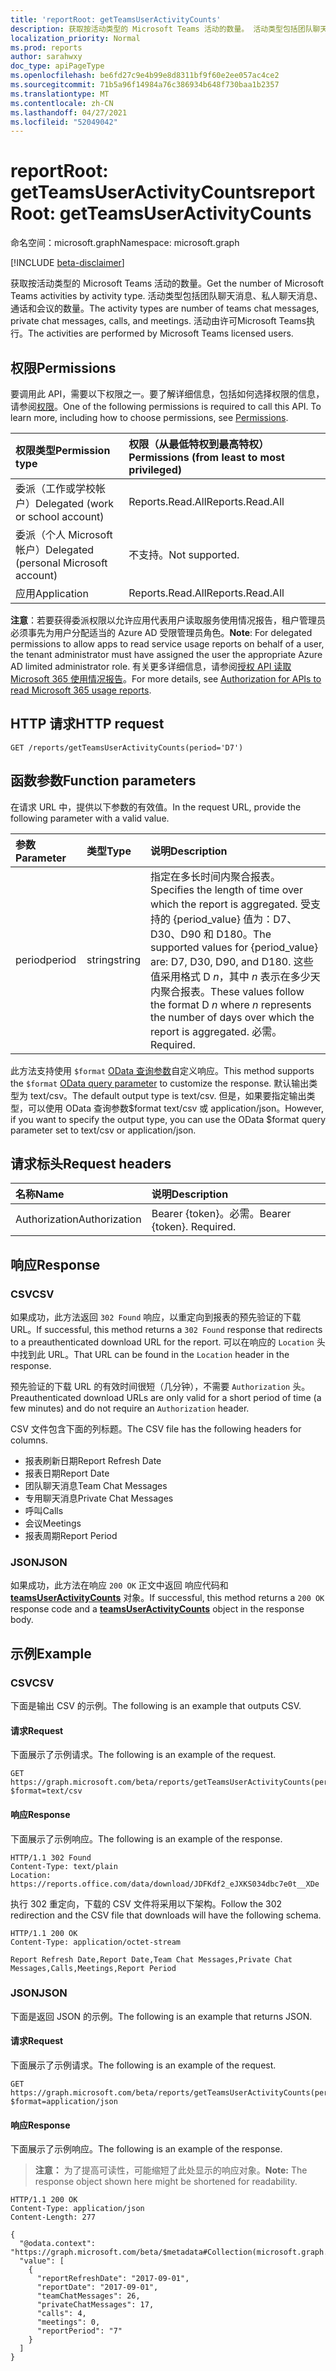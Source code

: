 ```yaml
---
title: 'reportRoot: getTeamsUserActivityCounts'
description: 获取按活动类型的 Microsoft Teams 活动的数量。 活动类型包括团队聊天消息、私人聊天消息、通话和会议的数量。 活动由许可Microsoft Teams执行。
localization_priority: Normal
ms.prod: reports
author: sarahwxy
doc_type: apiPageType
ms.openlocfilehash: be6fd27c9e4b99e8d8311bf9f60e2ee057ac4ce2
ms.sourcegitcommit: 71b5a96f14984a76c386934b648f730baa1b2357
ms.translationtype: MT
ms.contentlocale: zh-CN
ms.lasthandoff: 04/27/2021
ms.locfileid: "52049042"
---
```

# <a name="reportroot-getteamsuseractivitycounts"></a><span data-ttu-id="e6785-105">reportRoot: getTeamsUserActivityCounts</span><span class="sxs-lookup"><span data-stu-id="e6785-105">reportRoot: getTeamsUserActivityCounts</span></span>

<span data-ttu-id="e6785-106">命名空间：microsoft.graph</span><span class="sxs-lookup"><span data-stu-id="e6785-106">Namespace: microsoft.graph</span></span>

[!INCLUDE [beta-disclaimer](../../includes/beta-disclaimer.md)]

<span data-ttu-id="e6785-107">获取按活动类型的 Microsoft Teams 活动的数量。</span><span class="sxs-lookup"><span data-stu-id="e6785-107">Get the number of Microsoft Teams activities by activity type.</span></span> <span data-ttu-id="e6785-108">活动类型包括团队聊天消息、私人聊天消息、通话和会议的数量。</span><span class="sxs-lookup"><span data-stu-id="e6785-108">The activity types are number of teams chat messages, private chat messages, calls, and meetings.</span></span> <span data-ttu-id="e6785-109">活动由许可Microsoft Teams执行。</span><span class="sxs-lookup"><span data-stu-id="e6785-109">The activities are performed by Microsoft Teams licensed users.</span></span>

## <a name="permissions"></a><span data-ttu-id="e6785-110">权限</span><span class="sxs-lookup"><span data-stu-id="e6785-110">Permissions</span></span>

<span data-ttu-id="e6785-p103">要调用此 API，需要以下权限之一。要了解详细信息，包括如何选择权限的信息，请参阅[权限](/graph/permissions-reference)。</span><span class="sxs-lookup"><span data-stu-id="e6785-p103">One of the following permissions is required to call this API. To learn more, including how to choose permissions, see [Permissions](/graph/permissions-reference).</span></span>

| <span data-ttu-id="e6785-113">权限类型</span><span class="sxs-lookup"><span data-stu-id="e6785-113">Permission type</span></span>                        | <span data-ttu-id="e6785-114">权限（从最低特权到最高特权）</span><span class="sxs-lookup"><span data-stu-id="e6785-114">Permissions (from least to most privileged)</span></span> |
| :------------------------------------- | :--------------------------------------- |
| <span data-ttu-id="e6785-115">委派（工作或学校帐户）</span><span class="sxs-lookup"><span data-stu-id="e6785-115">Delegated (work or school account)</span></span>     | <span data-ttu-id="e6785-116">Reports.Read.All</span><span class="sxs-lookup"><span data-stu-id="e6785-116">Reports.Read.All</span></span>                         |
| <span data-ttu-id="e6785-117">委派（个人 Microsoft 帐户）</span><span class="sxs-lookup"><span data-stu-id="e6785-117">Delegated (personal Microsoft account)</span></span> | <span data-ttu-id="e6785-118">不支持。</span><span class="sxs-lookup"><span data-stu-id="e6785-118">Not supported.</span></span>                           |
| <span data-ttu-id="e6785-119">应用</span><span class="sxs-lookup"><span data-stu-id="e6785-119">Application</span></span>                            | <span data-ttu-id="e6785-120">Reports.Read.All</span><span class="sxs-lookup"><span data-stu-id="e6785-120">Reports.Read.All</span></span>                         |

<span data-ttu-id="e6785-121">**注意**：若要获得委派权限以允许应用代表用户读取服务使用情况报告，租户管理员必须事先为用户分配适当的 Azure AD 受限管理员角色。</span><span class="sxs-lookup"><span data-stu-id="e6785-121">**Note**: For delegated permissions to allow apps to read service usage reports on behalf of a user, the tenant administrator must have assigned the user the appropriate Azure AD limited administrator role.</span></span> <span data-ttu-id="e6785-122">有关更多详细信息，请参阅[授权 API 读取 Microsoft 365 使用情况报告](/graph/reportroot-authorization)。</span><span class="sxs-lookup"><span data-stu-id="e6785-122">For more details, see [Authorization for APIs to read Microsoft 365 usage reports](/graph/reportroot-authorization).</span></span>

## <a name="http-request"></a><span data-ttu-id="e6785-123">HTTP 请求</span><span class="sxs-lookup"><span data-stu-id="e6785-123">HTTP request</span></span>

<!-- { "blockType": "ignored" } -->

```http
GET /reports/getTeamsUserActivityCounts(period='D7')
```

## <a name="function-parameters"></a><span data-ttu-id="e6785-124">函数参数</span><span class="sxs-lookup"><span data-stu-id="e6785-124">Function parameters</span></span>

<span data-ttu-id="e6785-125">在请求 URL 中，提供以下参数的有效值。</span><span class="sxs-lookup"><span data-stu-id="e6785-125">In the request URL, provide the following parameter with a valid value.</span></span>

| <span data-ttu-id="e6785-126">参数</span><span class="sxs-lookup"><span data-stu-id="e6785-126">Parameter</span></span> | <span data-ttu-id="e6785-127">类型</span><span class="sxs-lookup"><span data-stu-id="e6785-127">Type</span></span>   | <span data-ttu-id="e6785-128">说明</span><span class="sxs-lookup"><span data-stu-id="e6785-128">Description</span></span>                              |
| :-------- | :----- | :--------------------------------------- |
| <span data-ttu-id="e6785-129">period</span><span class="sxs-lookup"><span data-stu-id="e6785-129">period</span></span>    | <span data-ttu-id="e6785-130">string</span><span class="sxs-lookup"><span data-stu-id="e6785-130">string</span></span> | <span data-ttu-id="e6785-131">指定在多长时间内聚合报表。</span><span class="sxs-lookup"><span data-stu-id="e6785-131">Specifies the length of time over which the report is aggregated.</span></span> <span data-ttu-id="e6785-132">受支持的 {period_value} 值为：D7、D30、D90 和 D180。</span><span class="sxs-lookup"><span data-stu-id="e6785-132">The supported values for {period_value} are: D7, D30, D90, and D180.</span></span> <span data-ttu-id="e6785-133">这些值采用格式 D *n*，其中 *n* 表示在多少天内聚合报表。</span><span class="sxs-lookup"><span data-stu-id="e6785-133">These values follow the format D *n* where *n* represents the number of days over which the report is aggregated.</span></span> <span data-ttu-id="e6785-134">必需。</span><span class="sxs-lookup"><span data-stu-id="e6785-134">Required.</span></span> |

<span data-ttu-id="e6785-135">此方法支持使用 `$format` [OData 查询参数](/graph/query-parameters)自定义响应。</span><span class="sxs-lookup"><span data-stu-id="e6785-135">This method supports the `$format` [OData query parameter](/graph/query-parameters) to customize the response.</span></span> <span data-ttu-id="e6785-136">默认输出类型为 text/csv。</span><span class="sxs-lookup"><span data-stu-id="e6785-136">The default output type is text/csv.</span></span> <span data-ttu-id="e6785-137">但是，如果要指定输出类型，可以使用 OData 查询参数$format text/csv 或 application/json。</span><span class="sxs-lookup"><span data-stu-id="e6785-137">However, if you want to specify the output type, you can use the OData $format query parameter set to text/csv or application/json.</span></span>

## <a name="request-headers"></a><span data-ttu-id="e6785-138">请求标头</span><span class="sxs-lookup"><span data-stu-id="e6785-138">Request headers</span></span>

| <span data-ttu-id="e6785-139">名称</span><span class="sxs-lookup"><span data-stu-id="e6785-139">Name</span></span>          | <span data-ttu-id="e6785-140">说明</span><span class="sxs-lookup"><span data-stu-id="e6785-140">Description</span></span>               |
| :------------ | :------------------------ |
| <span data-ttu-id="e6785-141">Authorization</span><span class="sxs-lookup"><span data-stu-id="e6785-141">Authorization</span></span> | <span data-ttu-id="e6785-p107">Bearer {token}。必需。</span><span class="sxs-lookup"><span data-stu-id="e6785-p107">Bearer {token}. Required.</span></span> |

## <a name="response"></a><span data-ttu-id="e6785-144">响应</span><span class="sxs-lookup"><span data-stu-id="e6785-144">Response</span></span>

### <a name="csv"></a><span data-ttu-id="e6785-145">CSV</span><span class="sxs-lookup"><span data-stu-id="e6785-145">CSV</span></span>

<span data-ttu-id="e6785-146">如果成功，此方法返回 `302 Found` 响应，以重定向到报表的预先验证的下载 URL。</span><span class="sxs-lookup"><span data-stu-id="e6785-146">If successful, this method returns a `302 Found` response that redirects to a preauthenticated download URL for the report.</span></span> <span data-ttu-id="e6785-147">可以在响应的 `Location` 头中找到此 URL。</span><span class="sxs-lookup"><span data-stu-id="e6785-147">That URL can be found in the `Location` header in the response.</span></span>

<span data-ttu-id="e6785-148">预先验证的下载 URL 的有效时间很短（几分钟），不需要 `Authorization` 头。</span><span class="sxs-lookup"><span data-stu-id="e6785-148">Preauthenticated download URLs are only valid for a short period of time (a few minutes) and do not require an `Authorization` header.</span></span>

<span data-ttu-id="e6785-149">CSV 文件包含下面的列标题。</span><span class="sxs-lookup"><span data-stu-id="e6785-149">The CSV file has the following headers for columns.</span></span>

- <span data-ttu-id="e6785-150">报表刷新日期</span><span class="sxs-lookup"><span data-stu-id="e6785-150">Report Refresh Date</span></span>
- <span data-ttu-id="e6785-151">报表日期</span><span class="sxs-lookup"><span data-stu-id="e6785-151">Report Date</span></span>
- <span data-ttu-id="e6785-152">团队聊天消息</span><span class="sxs-lookup"><span data-stu-id="e6785-152">Team Chat Messages</span></span>
- <span data-ttu-id="e6785-153">专用聊天消息</span><span class="sxs-lookup"><span data-stu-id="e6785-153">Private Chat Messages</span></span>
- <span data-ttu-id="e6785-154">呼叫</span><span class="sxs-lookup"><span data-stu-id="e6785-154">Calls</span></span>
- <span data-ttu-id="e6785-155">会议</span><span class="sxs-lookup"><span data-stu-id="e6785-155">Meetings</span></span>
- <span data-ttu-id="e6785-156">报表周期</span><span class="sxs-lookup"><span data-stu-id="e6785-156">Report Period</span></span>

### <a name="json"></a><span data-ttu-id="e6785-157">JSON</span><span class="sxs-lookup"><span data-stu-id="e6785-157">JSON</span></span>

<span data-ttu-id="e6785-158">如果成功，此方法在响应 `200 OK` 正文中返回 响应代码和 **[teamsUserActivityCounts](../resources/teamsuseractivitycounts.md)** 对象。</span><span class="sxs-lookup"><span data-stu-id="e6785-158">If successful, this method returns a `200 OK` response code and a **[teamsUserActivityCounts](../resources/teamsuseractivitycounts.md)** object in the response body.</span></span>

## <a name="example"></a><span data-ttu-id="e6785-159">示例</span><span class="sxs-lookup"><span data-stu-id="e6785-159">Example</span></span>

### <a name="csv"></a><span data-ttu-id="e6785-160">CSV</span><span class="sxs-lookup"><span data-stu-id="e6785-160">CSV</span></span>

<span data-ttu-id="e6785-161">下面是输出 CSV 的示例。</span><span class="sxs-lookup"><span data-stu-id="e6785-161">The following is an example that outputs CSV.</span></span>

#### <a name="request"></a><span data-ttu-id="e6785-162">请求</span><span class="sxs-lookup"><span data-stu-id="e6785-162">Request</span></span>

<span data-ttu-id="e6785-163">下面展示了示例请求。</span><span class="sxs-lookup"><span data-stu-id="e6785-163">The following is an example of the request.</span></span>


<!-- {
  "blockType": "ignored",
  "name": "reportroot_getteamsuseractivitycounts_csv"
}-->

```msgraph-interactive
GET https://graph.microsoft.com/beta/reports/getTeamsUserActivityCounts(period='D7')?$format=text/csv
```


#### <a name="response"></a><span data-ttu-id="e6785-164">响应</span><span class="sxs-lookup"><span data-stu-id="e6785-164">Response</span></span>

<span data-ttu-id="e6785-165">下面展示了示例响应。</span><span class="sxs-lookup"><span data-stu-id="e6785-165">The following is an example of the response.</span></span>

<!-- { "blockType": "ignored" } --> 

```http
HTTP/1.1 302 Found
Content-Type: text/plain
Location: https://reports.office.com/data/download/JDFKdf2_eJXKS034dbc7e0t__XDe
```
<span data-ttu-id="e6785-166">执行 302 重定向，下载的 CSV 文件将采用以下架构。</span><span class="sxs-lookup"><span data-stu-id="e6785-166">Follow the 302 redirection and the CSV file that downloads will have the following schema.</span></span>

<!-- {
  "blockType": "response",
  "truncated": true,
  "@odata.type": "stream"
} -->

```http
HTTP/1.1 200 OK
Content-Type: application/octet-stream

Report Refresh Date,Report Date,Team Chat Messages,Private Chat Messages,Calls,Meetings,Report Period
```

### <a name="json"></a><span data-ttu-id="e6785-167">JSON</span><span class="sxs-lookup"><span data-stu-id="e6785-167">JSON</span></span>

<span data-ttu-id="e6785-168">下面是返回 JSON 的示例。</span><span class="sxs-lookup"><span data-stu-id="e6785-168">The following is an example that returns JSON.</span></span>

#### <a name="request"></a><span data-ttu-id="e6785-169">请求</span><span class="sxs-lookup"><span data-stu-id="e6785-169">Request</span></span>

<span data-ttu-id="e6785-170">下面展示了示例请求。</span><span class="sxs-lookup"><span data-stu-id="e6785-170">The following is an example of the request.</span></span>


<!-- {
  "blockType": "ignored",
  "name": "reportroot_getteamsuseractivitycounts_json"
}-->

```msgraph-interactive
GET https://graph.microsoft.com/beta/reports/getTeamsUserActivityCounts(period='D7')?$format=application/json
```


#### <a name="response"></a><span data-ttu-id="e6785-171">响应</span><span class="sxs-lookup"><span data-stu-id="e6785-171">Response</span></span>

<span data-ttu-id="e6785-172">下面展示了示例响应。</span><span class="sxs-lookup"><span data-stu-id="e6785-172">The following is an example of the response.</span></span>

> <span data-ttu-id="e6785-173">**注意：** 为了提高可读性，可能缩短了此处显示的响应对象。</span><span class="sxs-lookup"><span data-stu-id="e6785-173">**Note:** The response object shown here might be shortened for readability.</span></span>

<!-- {
  "blockType": "response",
  "truncated": true,
  "@odata.type": "microsoft.graph.teamsUserActivityCounts"
} -->

```http
HTTP/1.1 200 OK
Content-Type: application/json
Content-Length: 277

{
  "@odata.context": "https://graph.microsoft.com/beta/$metadata#Collection(microsoft.graph.teamsUserActivityCounts)", 
  "value": [
    {
      "reportRefreshDate": "2017-09-01", 
      "reportDate": "2017-09-01", 
      "teamChatMessages": 26, 
      "privateChatMessages": 17, 
      "calls": 4, 
      "meetings": 0, 
      "reportPeriod": "7"
    }
  ]
}
```
<!-- uuid: 8fcb5dbc-d5aa-4681-8e31-b001d5168d79 
2015-10-25 14:57:30 UTC -->
<!-- {
  "type": "#page.annotation",
  "description": "Example",
  "keywords": "",
  "section": "documentation",
  "tocPath": "",
  "suppressions": [
  ]
}-->


